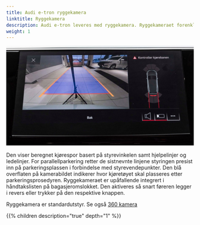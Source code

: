 ```yaml
---
title: Audi e-tron ryggekamera
linktitle: Ryggekamera
description: Audi e-tron leveres med ryggekamera. Ryggekameraet forenkler manøvrering ved å vise sonen bak kjøretøyet på MMI-displayet.
weight: 1
---
```


![Ryggekamera](rearviewcamera.jpg "ryggekamera")

  Den viser beregnet kjørespor basert på styrevinkelen samt hjelpelinjer og ledelinjer. For parallellparkering retter de sistnevnte linjene styringen presist inn på parkeringsplassen i forbindelse med styrevendepunkter. Den blå overflaten på kamerabildet indikerer hvor kjøretøyet skal plasseres etter parkeringsprosedyren. Ryggekameraet er upåfallende integrert i håndtakslisten på bagasjeromslokket. Den aktiveres så snart føreren legger i revers eller trykker på den respektive knappen.

Ryggekamera er standardutstyr. Se også [360 kamera](../360camera/)

{{% children description="true" depth="1" %}}
